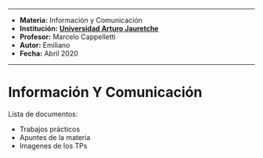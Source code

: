 
---
- **Materia:** Información y Comunicación
- **Institución:** __[Universidad Arturo Jauretche](https://www.unaj.edu.ar/)__
- **Profesor:** Marcelo Cappelletti
- **Autor:** Emiliano
- **Fecha:** Abril 2020
---

# Información Y Comunicación

Lista de documentos:
+ Trabajos prácticos
+ Apuntes de la materia
+ Imagenes de los TPs

